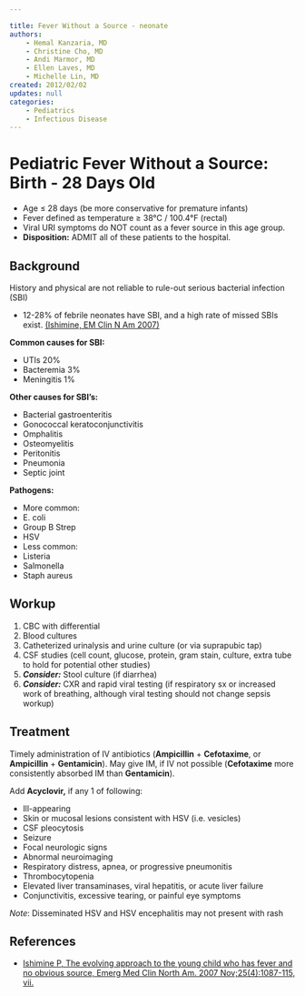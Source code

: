 ```yaml
---

title: Fever Without a Source - neonate
authors:
    - Hemal Kanzaria, MD
    - Christine Cho, MD
    - Andi Marmor, MD
    - Ellen Laves, MD
    - Michelle Lin, MD
created: 2012/02/02
updates: null
categories:
    - Pediatrics
    - Infectious Disease
---
```


# Pediatric Fever Without a Source: Birth - 28 Days Old

- Age ≤ 28 days (be more conservative for premature infants)
- Fever defined as temperature ≥ 38°C / 100.4°F (rectal)
- Viral URI symptoms do NOT count as a fever source in this age group.
- **Disposition:** ADMIT all of these patients to the hospital.

## Background

History and physical are not reliable to rule-out serious bacterial infection (SBI)

- 12-28% of febrile neonates have SBI, and a high rate of missed SBIs exist. [(Ishimine, EM Clin N Am 2007)](https://www.ncbi.nlm.nih.gov/pubmed/17950137)

**Common causes for SBI:** 

- UTIs 20%
- Bacteremia 3%
- Meningitis 1%

**Other causes for SBI’s:**

- Bacterial gastroenteritis
- Gonococcal keratoconjunctivitis
- Omphalitis
- Osteomyelitis
- Peritonitis
- Pneumonia
- Septic joint 

**Pathogens:**

- More common: 
- E. coli
- Group B Strep
- HSV 
- Less common:
- Listeria
- Salmonella
- Staph aureus

## Workup

1. CBC with differential
2. Blood cultures
3. Catheterized urinalysis and urine culture (or via suprapubic tap)
4. CSF studies (cell count, glucose, protein, gram stain, culture, extra tube to hold for potential other studies)
5. **_Consider:_** Stool culture (if diarrhea)
6. **_Consider:_** CXR and rapid viral testing (if respiratory sx or increased work of breathing, although viral testing should not change sepsis workup)

## Treatment

Timely administration of IV antibiotics (**<span class="drug">Ampicillin</span>** + **<span class="drug">Cefotaxime</span>**, or **<span class="drug">Ampicillin</span>** + **<span class="drug">Gentamicin</span>**). May give IM, if IV not possible (**<span class="drug">Cefotaxime</span>** more consistently absorbed IM than **<span class="drug">Gentamicin</span>**).

Add **<span class="drug">Acyclovir</span>,** if any 1 of following:

- Ill-appearing
- Skin or mucosal lesions consistent with HSV (i.e. vesicles)
- CSF pleocytosis
- Seizure
- Focal neurologic signs
- Abnormal neuroimaging
- Respiratory distress, apnea, or progressive pneumonitis
- Thrombocytopenia
- Elevated liver transaminases, viral hepatitis, or acute liver failure
- Conjunctivitis, excessive tearing, or painful eye symptoms

_Note_: Disseminated HSV and HSV encephalitis may not present with rash

## References

- [Ishimine P, The evolving approach to the young child who has fever and no obvious source, Emerg Med Clin North Am. 2007 Nov;25(4):1087-115, vii.](http://www.ncbi.nlm.nih.gov/pubmed/17950137)
